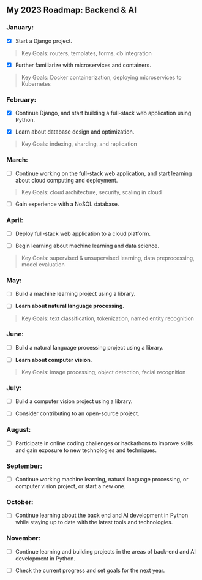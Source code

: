 
## My 2023 Roadmap: Backend & AI

  

### January:

- [x] Start a Django project.
> Key Goals: routers, templates, forms, db integration
- [x] Further familiarize with microservices and containers.
> Key Goals: Docker containerization, deploying microservices to Kubernetes
  

### February:

- [x] Continue Django, and start building a full-stack web application using Python.

- [x] Learn about database design and optimization.
> Key Goals: indexing, sharding, and replication
  
### March:

- [ ] Continue working on the full-stack web application, and start learning about cloud computing and deployment.
> Key Goals: cloud architecture, security, scaling in cloud
- [ ] Gain experience with a NoSQL database.

  

### April:

- [ ] Deploy full-stack web application to a cloud platform.

- [ ] Begin learning about machine learning and data science.
> Key Goals: supervised & unsupervised learning, data preprocessing, model evaluation
  

### May:

- [ ] Build a machine learning project using a library.

- [ ] **Learn about natural language processing**.
> Key Goals: text classification, tokenization, named entity recognition
  

### June:

- [ ] Build a natural language processing project using a library.

- [ ] **Learn about computer vision**.
> Key Goals: image processing, object detection, facial recognition
  

### July:

- [ ] Build a computer vision project using a library.

- [ ] Consider contributing to an open-source project.

  

### August:

- [ ] Participate in online coding challenges or hackathons to improve skills and gain exposure to new technologies and techniques.

  

### September:

- [ ] Continue working machine learning, natural language processing, or computer vision project, or start a new one.

  

### October:

- [ ] Continue learning about the back end and AI development in Python while staying up to date with the latest tools and technologies.

  

### November:

- [ ] Continue learning and building projects in the areas of back-end and AI development in Python.

- [ ] Check the current progress and set goals for the next year.
